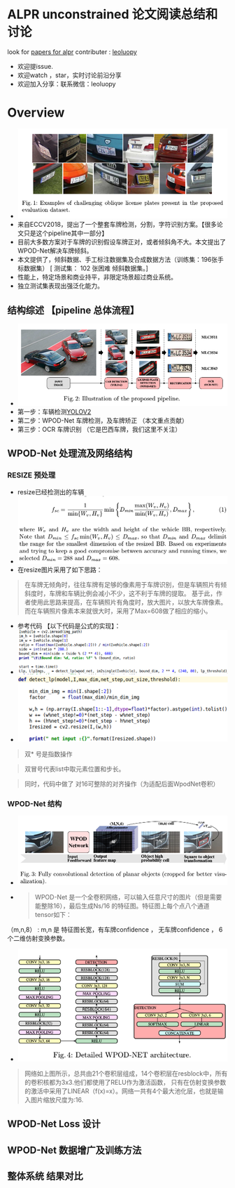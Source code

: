 
# ALPR unconstrained 论文阅读总结和讨论

look for [papers for alpr](./alpr.pdf)
contributer : [leoluopy](https://github.com/leoluopy)

+ 欢迎提issue.
+ 欢迎watch ，star，实时讨论前沿分享
+ 欢迎加入分享：联系微信：leoluopy

# Overview
+ ![](./overview_eg.png)
+ 来自ECCV2018，提出了一个整套车牌检测，分割，字符识别方案。【很多论文只是这个pipeline其中一部分】
+ 目前大多数方案对于车牌的识别假设车牌正对，或者倾斜角不大。本文提出了WPOD-Net解决车牌倾斜。
+ 本文提供了，倾斜数据、手工标注数据集及合成数据方法（训练集：196张手标数据集） [ 测试集： 102 张困难 倾斜数据集。]
+ 性能上，特定场景和商业持平，非限定场景超过商业系统。
+ 独立测试集表现出强泛化能力。



## 结构综述 【pipeline 总体流程】
+ ![](./full_pipeline.png)
+ 第一步：车辆检测[YOLOV2](../yolo/yolo2/yolo2_discussing.md)
+ 第二步：WPOD-Net 车牌检测，及车牌矫正 （本文重点贡献）
+ 第三步：OCR 车牌识别 （它是巴西车牌，我们这里不关注）


## WPOD-Net 处理流及网络结构
### RESIZE 预处理
+ resize已经检测出的车辆
+ ![](./resize.png)
+ 在resize图片采用了如下思路：
> 在车牌无倾角时，往往车牌有足够的像素用于车牌识别，但是车辆照片有倾斜度时，车牌和车辆比例会减小不少，这不利于车牌的提取。
基于此，作者使用此思路来提高，在车辆照片有角度时，放大图片，以放大车牌像素。而在车辆照片像素本来就很大时，采用了Max=608做了相应的缩小。
+ 参考代码 【以下代码是公式的实现】：
+ ![](./code_resize1.png)
+ ![](./code_resize2.png)
> 双* 号是指数操作

> 双冒号代表list中取元素位置和步长。

> 同时，代码中做了 对16可整除的对齐操作（为适配后面WpodNet卷积）

### WPOD-Net 结构
+ ![](./wpodnet_process.png)
+ > WPOD-Net 是一个全卷积网络，可以输入任意尺寸的图片（但是需要能整除16），最后生成Ns/16 的特征图。特征图上每个点八个通道tensor如下：

（m,n,8） : m,n 是 特征图长宽，有车牌confidence ， 无车牌confidence ， 6个二维仿射变换参数。
+ ![](./arch_wpodnet.png)
> 网络如上图所示，总共由21个卷积层组成，14个卷积层在resblock中，所有的卷积核都为3x3.他们都使用了RELU作为激活函数，
只有在仿射变换参数的激活中采用了LINEAR（f(x)=x）。网络一共有4个最大池化层，也就是输入图片缩放尺度为:16.

## WPOD-Net Loss 设计


## WPOD-Net 数据增广及训练方法


## 整体系统 结果对比

